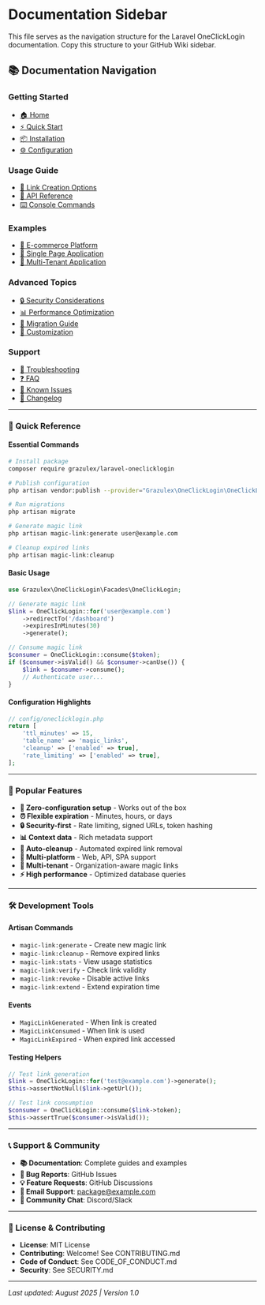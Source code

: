 # Documentation Sidebar

This file serves as the navigation structure for the Laravel OneClickLogin documentation. Copy this structure to your GitHub Wiki sidebar.

## 📚 Documentation Navigation

### Getting Started
- [🏠 Home](Home)
- [⚡ Quick Start](Quick-Start)
- [📦 Installation](Installation)
- [⚙️ Configuration](Configuration)

### Usage Guide
- [🔗 Link Creation Options](Link-Creation-Options)
- [🎯 API Reference](API-Reference)
- [⌨️ Console Commands](Console-Commands)

### Examples
- [🛒 E-commerce Platform](Examples-E-commerce)
- [📱 Single Page Application](Examples-SPA)
- [🏢 Multi-Tenant Application](Examples-Multi-Tenant)

### Advanced Topics
- [🔒 Security Considerations](Security)
- [📊 Performance Optimization](Performance)
- [🔄 Migration Guide](Migration)
- [🎨 Customization](Customization)

### Support
- [🔧 Troubleshooting](Troubleshooting)
- [❓ FAQ](FAQ)
- [🐛 Known Issues](Known-Issues)
- [📝 Changelog](Changelog)

---

### 📖 Quick Reference

#### Essential Commands
```bash
# Install package
composer require grazulex/laravel-oneclicklogin

# Publish configuration
php artisan vendor:publish --provider="Grazulex\OneClickLogin\OneClickLoginServiceProvider"

# Run migrations
php artisan migrate

# Generate magic link
php artisan magic-link:generate user@example.com

# Cleanup expired links
php artisan magic-link:cleanup
```

#### Basic Usage
```php
use Grazulex\OneClickLogin\Facades\OneClickLogin;

// Generate magic link
$link = OneClickLogin::for('user@example.com')
    ->redirectTo('/dashboard')
    ->expiresInMinutes(30)
    ->generate();

// Consume magic link
$consumer = OneClickLogin::consume($token);
if ($consumer->isValid() && $consumer->canUse()) {
    $link = $consumer->consume();
    // Authenticate user...
}
```

#### Configuration Highlights
```php
// config/oneclicklogin.php
return [
    'ttl_minutes' => 15,
    'table_name' => 'magic_links',
    'cleanup' => ['enabled' => true],
    'rate_limiting' => ['enabled' => true],
];
```

---

### 🚀 Popular Features

- **🎯 Zero-configuration setup** - Works out of the box
- **⏰ Flexible expiration** - Minutes, hours, or days
- **🔒 Security-first** - Rate limiting, signed URLs, token hashing
- **📊 Context data** - Rich metadata support
- **🧹 Auto-cleanup** - Automated expired link removal
- **📱 Multi-platform** - Web, API, SPA support
- **🏢 Multi-tenant** - Organization-aware magic links
- **⚡ High performance** - Optimized database queries

---

### 🛠️ Development Tools

#### Artisan Commands
- `magic-link:generate` - Create new magic link
- `magic-link:cleanup` - Remove expired links
- `magic-link:stats` - View usage statistics
- `magic-link:verify` - Check link validity
- `magic-link:revoke` - Disable active links
- `magic-link:extend` - Extend expiration time

#### Events
- `MagicLinkGenerated` - When link is created
- `MagicLinkConsumed` - When link is used
- `MagicLinkExpired` - When expired link accessed

#### Testing Helpers
```php
// Test link generation
$link = OneClickLogin::for('test@example.com')->generate();
$this->assertNotNull($link->getUrl());

// Test link consumption
$consumer = OneClickLogin::consume($link->token);
$this->assertTrue($consumer->isValid());
```

---

### 📞 Support & Community

- **📚 Documentation**: Complete guides and examples
- **🐛 Bug Reports**: GitHub Issues
- **💡 Feature Requests**: GitHub Discussions
- **📧 Email Support**: package@example.com
- **💬 Community Chat**: Discord/Slack

---

### 📄 License & Contributing

- **License**: MIT License
- **Contributing**: Welcome! See CONTRIBUTING.md
- **Code of Conduct**: See CODE_OF_CONDUCT.md
- **Security**: See SECURITY.md

---

*Last updated: August 2025 | Version 1.0*
